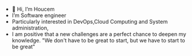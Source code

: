 - 👋 Hi, I’m Houcem
- I’m Software engineer
- Particularly interested in DevOps,Cloud Computing and System administration,
- I am positive that a new challenges are a perfect chance to deepen my knowledge.
"We don't have to be great to start, but we have to start to be great"

